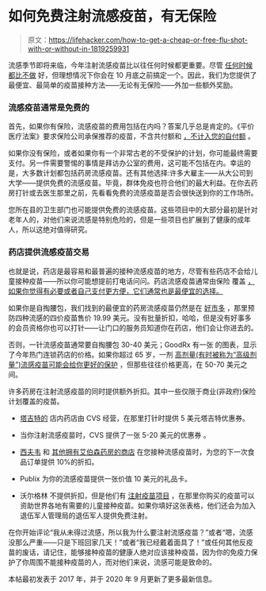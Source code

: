 # 如何免费注射流感疫苗，有无保险

> 原文：<https://lifehacker.com/how-to-get-a-cheap-or-free-flu-shot-with-or-without-in-1819259931>

流感季节即将来临，今年注射流感疫苗比以往任何时候都更重要。尽管 [任何时候都比不做](https://vitals.lifehacker.com/is-there-an-optimal-time-to-get-your-flu-shot-this-year-1844907774) 好，但理想情况下你会在 10 月底之前搞定一个。因此，我们为您提供了最便宜、最简单的疫苗接种方法——无论有无保险——外加一些额外奖励。

### 流感疫苗通常是免费的

首先，如果你有保险，流感疫苗的费用包括在内吗？答案几乎总是肯定的。《平价医疗法案》要求保险公司承保推荐的疫苗，不含共付额和 [，不计入您的自付额](https://vitals.lifehacker.com/all-the-free-health-care-you-can-get-without-using-your-1776252651) 。

如果你没有保险，或者如果你有一个非常古老的不受保护的计划，你可能最终需要支付。另一件需要警惕的事情是拜访办公室的费用，这可能不包括在内。幸运的是，大多数计划都包括药房流感疫苗。还有其他选择:许多大雇主——从大公司到大学——提供免费的流感疫苗。毕竟，群体免疫也符合他们的最大利益。在你去药房打针或去医生那里之前，先看看免费的流感疫苗是否会很快送到你的工作场所。

您所在县的卫生部门也可能提供免费的流感疫苗。这些项目中的大部分最初是针对老年人的，对他们来说流感是特别危险的，但是一些项目也扩展到了健康的成年人，所以这绝对值得研究。

### **药店提供流感疫苗交易**

也就是说，药店是最容易和最普遍的接种流感疫苗的地方，尽管有些药店不会给儿童接种疫苗——所以你可能想提前打电话问问。药店流感疫苗通常由保险 覆盖 [，如果你觉得有必要或者自己支付更方便，它们通常也是最便宜的选择。](https://lifehacker.com/why-everybody-wants-to-give-you-a-free-flu-shot-1839946782)

如果你是自掏腰包，我们找到的最便宜的药房流感疫苗仍然是在 [好市多](https://www.costco.com/Pharmacy/adult-immunization-program.html) ，那里预防四种流感的四价疫苗售价 19.99 美元。没有批量折扣，哈哈，但是没有好事多的会员资格你也可以打针——让门口的服务员知道你在药店，他们会让你进去的。

否则，一针流感疫苗通常要自掏腰包 30-40 美元；GoodRx 有一张 的图表，显示了今年热门连锁药店的价格。如果你超过 65 岁，一剂 [高剂量(有时被称为“高级剂量”)流感疫苗可能会给你更好的保护](https://lifehacker.com/do-you-need-a-high-dose-flu-shot-1845169504) ，但那些往往价格更高，在 50-70 美元之间。

许多药房在注射流感疫苗的同时提供额外折扣。其中一些仅限于商业(非政府)保险计划覆盖的疫苗。

*   [塔吉特的](https://www.cvs.com/immunizations/flu?target=true) 店内药店由 CVS 经营，在那里打针时提供 5 美元塔吉特优惠券。
*   当你注射流感疫苗时，CVS 提供了一张 5-20 美元的优惠券 。
*   [西夫韦](http://www.safeway.com/ShopStores/Immunizations.page) 和 [其他拥有艾伯森药房的商店](https://clark.com/health-health-care/best-flu-shot-deals) 在您接种流感疫苗时，为您的下一次食品订单提供 10%的折扣。

*   Publix 为你的流感疫苗提供一张价值 10 美元的礼品卡。
*   沃尔格林 不提供折扣，但是他们有 [注射疫苗项目](https://www.walgreens.com/pharmacy/immunization/shot_at_life.jsp) ，在那里你购买的疫苗可以资助世界各地有需要的儿童接种疫苗。如果你填好这张表格，他们还会为加入退伍军人管理局的退伍军人提供免费注射。

在你开始评论“我从未得过流感，所以我为什么要注射流感疫苗？”或者“嗯，流感没那么严重——只是下班回家几天！”或者“我已经戴着面具了！”或任何其他反疫苗的废话，请记住，能够接种疫苗的健康人绝对应该接种疫苗，因为你的免疫力保护了你周围不能接种疫苗的人，而对他们来说，流感可能是致命的。

本帖最初发表于 2017 年，并于 2020 年 9 月更新了更多最新信息。